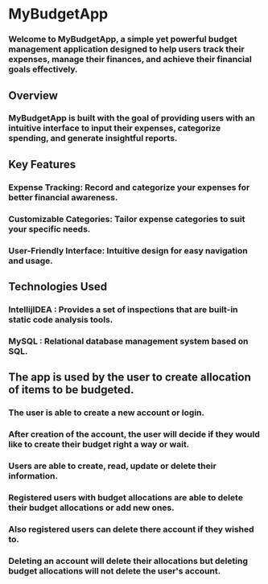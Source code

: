 # MyBudgetApp

### Welcome to MyBudgetApp, a simple yet powerful budget management application designed to help users track their expenses, manage their finances, and achieve their financial goals effectively.

## Overview
### MyBudgetApp is built with the goal of providing users with an intuitive interface to input their expenses, categorize spending, and generate insightful reports. 

## Key Features
### **Expense Tracking**: Record and categorize your expenses for better financial awareness.
### **Customizable Categories**: Tailor expense categories to suit your specific needs.
### **User-Friendly Interface**: Intuitive design for easy navigation and usage.

## Technologies Used
### IntellijIDEA : Provides a set of inspections that are built-in static code analysis tools.
### MySQL : Relational database management system based on SQL.

## The app is used by the user to create allocation of items to be budgeted.
### The user is able to create a new account or login.
### After creation of the account, the user will decide if they would like to create their budget right a way or wait.
### Users are able to create, read, update or delete their information.
### Registered users with budget allocations are able to delete their budget allocations or add new ones.
### Also registered users can delete there account if they wished to.
### Deleting an account will delete their allocations but deleting budget allocations will not delete the user's account.
